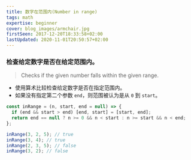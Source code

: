 ```yaml
---
title: 数字在范围内(Number in range)
tags: math
expertise: beginner
cover: blog_images/armchair.jpg
firstSeen: 2017-12-20T18:33:58+02:00
lastUpdated: 2020-11-01T20:50:57+02:00
---
```


### 检查给定数字是否在给定范围内。
> Checks if the given number falls within the given range.

- 使用算术比较检查给定数字是否在指定范围内。
- 如果没有指定第二个参数 `end`，则范围被认为是从 `0` 到 `start`。

```js
const inRange = (n, start, end = null) => {
  if (end && start > end) [end, start] = [start, end];
  return end == null ? n >= 0 && n < start : n >= start && n < end;
};
```

```js
inRange(3, 2, 5); // true
inRange(3, 4); // true
inRange(2, 3, 5); // false
inRange(3, 2); // false
```
